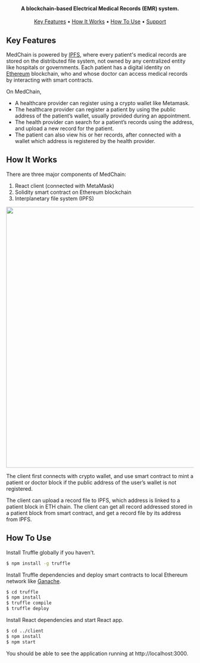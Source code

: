 
<h4 align="center">A blockchain-based Electrical Medical Records (EMR) system.</h4>

<p align="center">
  <a href="#key-features">Key Features</a> •
  <a href="#how-it-works">How It Works</a> •
  <a href="#how-to-use">How To Use</a> •
  <a href="#support">Support</a>
</p>

## Key Features

MedChain is powered by [IPFS](https://ipfs.tech/), where every patient's medical records are stored on the distributed file system, not owned by any centralized entity like hospitals or governments. Each patient has a digital identity on [Ethereum](https://ethereum.org/) blockchain, who and whose doctor can access medical records by interacting with smart contracts. 

On MedChain,

- A healthcare provider can register using a crypto wallet like Metamask.
- The healthcare provider can register a patient by using the public address of the patient’s wallet, usually provided during an appointment.
- The health provider can search for a patient’s records using the address, and upload a new record for the patient. 
- The patient can also view his or her records, after connected with a wallet which address is registered by the health provider.


## How It Works

There are three major components of MedChain:

1. React client (connected with MetaMask)
2. Solidity smart contract on Ethereum blockchain
3. Interplanetary file system (IPFS)

<p align="center">
<img src="https://d112y698adiu2z.cloudfront.net/photos/production/software_photos/002/187/785/datas/original.png" width="700"/>
</p>

The client first connects with crypto wallet, and use smart contract to mint a patient or doctor block if the public address of the user’s wallet is not registered.

The client can upload a record file to IPFS, which address is linked to a patient block in ETH chain. The client can get all record addressed stored in a patient block from smart contract, and get a record file by its address from IPFS.

## How To Use

Install Truffle globally if you haven't.

```sh
$ npm install -g truffle
```

Install Truffle dependencies and deploy smart contracts to local Ethereum network like [Ganache](https://trufflesuite.com/ganache/). 

```sh
$ cd truffle
$ npm install
$ truffle compile
$ truffle deploy
```

Install React dependencies and start React app. 

```sh
$ cd ../client
$ npm install
$ npm start
```

You should be able to see the application running at http://localhost:3000.

